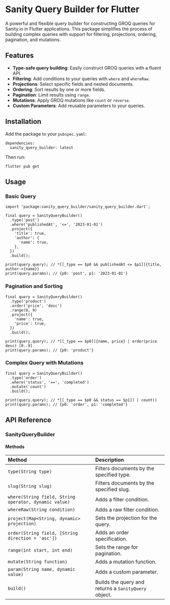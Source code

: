 # **Sanity Query Builder for Flutter**

A powerful and flexible query builder for constructing GROQ queries for Sanity.io in Flutter applications. This package simplifies the process of building complex queries with support for filtering, projections, ordering, pagination, and mutations.

## **Features**

* **Type-safe query building**: Easily construct GROQ queries with a fluent API.  
* **Filtering**: Add conditions to your queries with `where` and `whereRaw`.  
* **Projections**: Select specific fields and nested documents.  
* **Ordering**: Sort results by one or more fields.  
* **Pagination**: Limit results using `range`.  
* **Mutations**: Apply GROQ mutations like `count` or `reverse`.  
* **Custom Parameters**: Add reusable parameters to your queries.

## **Installation**

Add the package to your `pubspec.yaml`:  

```
dependencies:  
  sanity_query_builder: latest
```

Then run:  
```
flutter pub get
```

## **Usage**

### **Basic Query**

```
import 'package:sanity_query_builder/sanity_query_builder.dart';

final query = SanityQueryBuilder()  
  .type('post')  
  .where('publishedAt', '<=', '2023-01-01')  
  .project({  
    'title': true,  
    'author': {  
      'name': true,  
    },  
  })  
  .build();

print(query.query); // *[[_type == $p0 && publishedAt <= $p1]]{title, author->{name}}  
print(query.params); // {p0: 'post', p1: '2023-01-01'}
```

### **Pagination and Sorting**

```
final query = SanityQueryBuilder()  
  .type('product')  
  .order('price', 'desc')  
  .range(0, 9)  
  .project({  
    'name': true,  
    'price': true,  
  })  
  .build();

print(query.query); // *[[_type == $p0]]{name, price} | order(price desc) [0..9]  
print(query.params); // {p0: 'product'}
```

### **Complex Query with Mutations**

``` 
final query = SanityQueryBuilder()  
  .type('order')  
  .where('status', '==', 'completed')  
  .mutate('count')  
  .build();

print(query.query); // *[[_type == $p0 && status == $p1]] | count()  
print(query.params); // {p0: 'order', p1: 'completed'}
```

## **API Reference**

### **SanityQueryBuilder**

#### **Methods**

| Method | Description |
| :---- | :---- |
| `type(String type)` | Filters documents by the specified type. |
| `slug(String slug)` | Filters documents by the specified slug. |
| `where(String field, String operator, dynamic value)` | Adds a filter condition. |
| `whereRaw(String condition)` | Adds a raw filter condition. |
| `project(Map<String, dynamic> projection)` | Sets the projection for the query. |
| `order(String field, [String direction = 'asc'])` | Adds an order specification. |
| `range(int start, int end)` | Sets the range for pagination. |
| `mutate(String function)` | Adds a mutation function. |
| `param(String name, dynamic value)` | Adds a custom parameter. |
| `build()` | Builds the query and returns a `SanityQuery` object. |